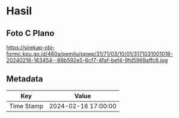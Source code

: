 # Hasil

## Foto C Plano

https://sirekap-obj-formc.kpu.go.id/460a/pemilu/ppwp/31/71/03/10/01/3171031001018-20240216-163454--86b592e5-6cf7-4faf-bef4-9fd5969affc6.jpg


## Metadata

| Key        | Value               |
| ---------- | ------------------- |
| Time Stamp | 2024-02-16 17:00:00 |



